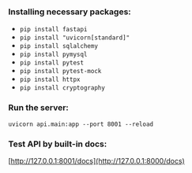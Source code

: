 ### Installing necessary packages:  
* `pip install fastapi`
* `pip install "uvicorn[standard]"`  
* `pip install sqlalchemy`  
* `pip install pymysql`
* `pip install pytest`
* `pip install pytest-mock`
* `pip install httpx`
* `pip install cryptography`
### Run the server:
`uvicorn api.main:app --port 8001 --reload`
### Test API by built-in docs:
[http://127.0.0.1:8001/docs](http://127.0.0.1:8000/docs)
